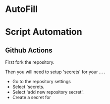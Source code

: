 # AutoFill
# Script Automation
## Github Actions
First fork the repository.

Then you will need to setup 'secrets' for your ... .
- Go to the repository settings
- Select 'secrets.
- Select 'add new repository secret'. 
- Create a secret for 
